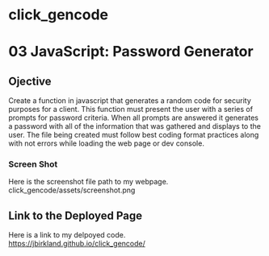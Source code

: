 # click_gencode
# 03 JavaScript: Password Generator

## Ojective
Create a function in javascript that generates a random code for security purposes for a client. This function must present the user with a series of prompts for password criteria. When all prompts are answered it generates a password with all of the information that was gathered and displays to the user. The file being created must follow best coding format practices along with not errors while loading the web page or dev console.

### Screen Shot
Here is the screenshot file path to my webpage. 
click_gencode/assets/screenshot.png




## Link to the Deployed Page

Here is a link to my delpoyed code. https://jbirkland.github.io/click_gencode/
